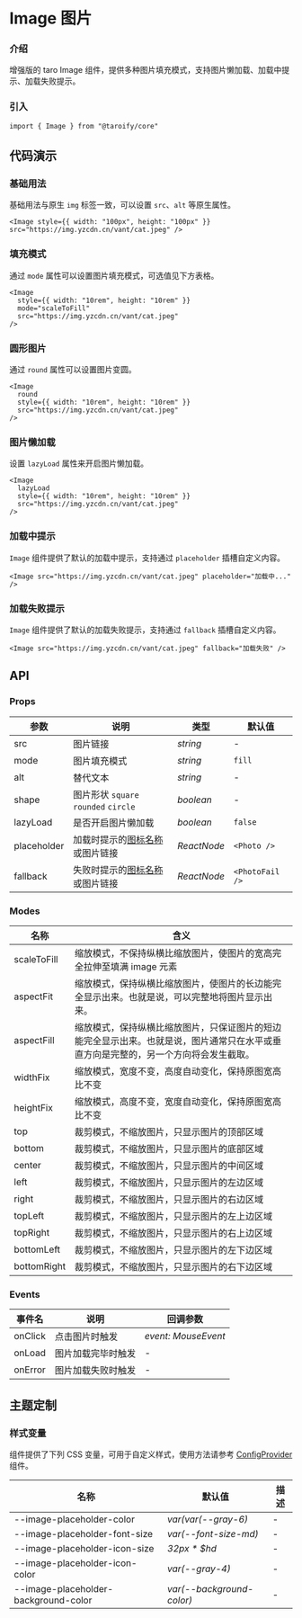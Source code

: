 # Image 图片

### 介绍

增强版的 taro Image 组件，提供多种图片填充模式，支持图片懒加载、加载中提示、加载失败提示。

### 引入

```tsx
import { Image } from "@taroify/core"
```

## 代码演示

### 基础用法

基础用法与原生 `img` 标签一致，可以设置 `src`、`alt` 等原生属性。

```tsx
<Image style={{ width: "100px", height: "100px" }} src="https://img.yzcdn.cn/vant/cat.jpeg" />
```

### 填充模式

通过 `mode` 属性可以设置图片填充模式，可选值见下方表格。

```tsx
<Image
  style={{ width: "10rem", height: "10rem" }}
  mode="scaleToFill"
  src="https://img.yzcdn.cn/vant/cat.jpeg"
/>
```

### 圆形图片

通过 `round` 属性可以设置图片变圆。

```tsx
<Image
  round
  style={{ width: "10rem", height: "10rem" }}
  src="https://img.yzcdn.cn/vant/cat.jpeg"
/>
```

### 图片懒加载

设置 `lazyLoad` 属性来开启图片懒加载。

```tsx
<Image
  lazyLoad
  style={{ width: "10rem", height: "10rem" }}
  src="https://img.yzcdn.cn/vant/cat.jpeg"
/>
```

### 加载中提示

`Image` 组件提供了默认的加载中提示，支持通过 `placeholder` 插槽自定义内容。

```tsx
<Image src="https://img.yzcdn.cn/vant/cat.jpeg" placeholder="加载中..." />
```

### 加载失败提示

`Image` 组件提供了默认的加载失败提示，支持通过 `fallback` 插槽自定义内容。

```tsx
<Image src="https://img.yzcdn.cn/vant/cat.jpeg" fallback="加载失败" />
```

## API

### Props

| 参数          | 说明                                  | 类型          | 默认值             |
|-------------|-------------------------------------|-------------|-----------------|
| src         | 图片链接                                | _string_    | -               |
| mode        | 图片填充模式                              | _string_    | `fill`          |
| alt         | 替代文本                                | _string_    | -               |
| shape       | 图片形状 `square` `rounded` `circle`    | _boolean_   | -               |
| lazyLoad    | 是否开启图片懒加载                           | _boolean_   | `false`         |
| placeholder | 加载时提示的[图标名称](/components/icon)或图片链接 | _ReactNode_ | `<Photo />`     |
| fallback    | 失败时提示的[图标名称](/components/icon)或图片链接 | _ReactNode_ | `<PhotoFail />` |

### Modes

| 名称          | 含义                                                                 |
|-------------|--------------------------------------------------------------------|
| scaleToFill | 缩放模式，不保持纵横比缩放图片，使图片的宽高完全拉伸至填满 image 元素                             |
| aspectFit   | 缩放模式，保持纵横比缩放图片，使图片的长边能完全显示出来。也就是说，可以完整地将图片显示出来。                    |
| aspectFill  | 缩放模式，保持纵横比缩放图片，只保证图片的短边能完全显示出来。也就是说，图片通常只在水平或垂直方向是完整的，另一个方向将会发生截取。 |
| widthFix    | 缩放模式，宽度不变，高度自动变化，保持原图宽高比不变                                         |
| heightFix   | 缩放模式，高度不变，宽度自动变化，保持原图宽高比不变                                         |
| top         | 裁剪模式，不缩放图片，只显示图片的顶部区域                                              |
| bottom      | 裁剪模式，不缩放图片，只显示图片的底部区域                                              |
| center      | 裁剪模式，不缩放图片，只显示图片的中间区域                                              |
| left        | 裁剪模式，不缩放图片，只显示图片的左边区域                                              |
| right       | 裁剪模式，不缩放图片，只显示图片的右边区域                                              |
| topLeft     | 裁剪模式，不缩放图片，只显示图片的左上边区域                                             |
| topRight    | 裁剪模式，不缩放图片，只显示图片的右上边区域                                             |
| bottomLeft  | 裁剪模式，不缩放图片，只显示图片的左下边区域                                             |
| bottomRight | 裁剪模式，不缩放图片，只显示图片的右下边区域                                             |

### Events

| 事件名     | 说明        | 回调参数                |
|---------|-----------|---------------------|
| onClick | 点击图片时触发   | _event: MouseEvent_ |
| onLoad  | 图片加载完毕时触发 | -                   |
| onError | 图片加载失败时触发 | -                   |

## 主题定制

### 样式变量

组件提供了下列 CSS 变量，可用于自定义样式，使用方法请参考 [ConfigProvider](/components/config-provider/) 组件。

| 名称                                   | 默认值                       | 描述  |
|--------------------------------------|---------------------------|-----|
| --image-placeholder-color            | _var(var(--gray-6)_       | -   |
| --image-placeholder-font-size        | _var(--font-size-md)_     | -   |
| --image-placeholder-icon-size        | _32px * $hd_              | -   |
| --image-placeholder-icon-color       | _var(--gray-4)_           | -   |
| --image-placeholder-background-color | _var(--background-color)_ | -   |


